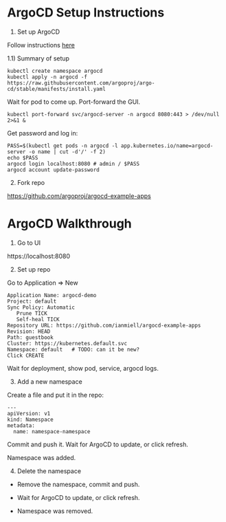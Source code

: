 # ArgoCD Setup Instructions

1) Set up ArgoCD

Follow instructions [here](https://docs.fluxcd.io/en/1.19.0/tutorials/get-started-helm/://argoproj.github.io/argo-cd/getting_started/)

1.1) Summary of setup

```
kubectl create namespace argocd
kubectl apply -n argocd -f https://raw.githubusercontent.com/argoproj/argo-cd/stable/manifests/install.yaml
```

Wait for pod to come up.
Port-forward the GUI.

```
kubectl port-forward svc/argocd-server -n argocd 8080:443 > /dev/null 2>&1 &
```

Get password and log in:

```
PASS=$(kubectl get pods -n argocd -l app.kubernetes.io/name=argocd-server -o name | cut -d'/' -f 2)
echo $PASS
argocd login localhost:8080 # admin / $PASS
argocd account update-password
```

2) Fork repo

https://github.com/argoproj/argocd-example-apps

# ArgoCD Walkthrough

1) Go to UI

https://localhost:8080

2) Set up repo

Go to Application => New

```
Application Name: argocd-demo
Project: default
Sync Policy: Automatic
   Prune TICK
   Self-heal TICK
Repository URL: https://github.com/ianmiell/argocd-example-apps
Revision: HEAD
Path: guestbook
Cluster: https://kubernetes.default.svc
Namespace: default   # TODO: can it be new?
Click CREATE
```
Wait for deployment, show pod, service, argocd logs.

3) Add a new namespace

Create a file and put it in the repo:

```
---
apiVersion: v1
kind: Namespace
metadata:
  name: namespace-namespace
```

Commit and push it. Wait for ArgoCD to update, or click refresh.

Namespace was added.

4) Delete the namespace

- Remove the namespace, commit and push.

- Wait for ArgoCD to update, or click refresh.

- Namespace was removed.
